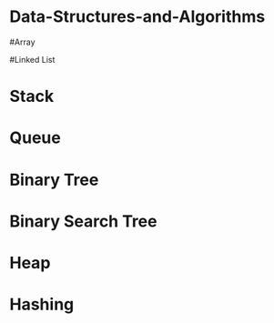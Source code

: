 # Data-Structures-and-Algorithms

#Array

#Linked List

# Stack

# Queue

# Binary Tree

# Binary Search Tree

# Heap

# Hashing
